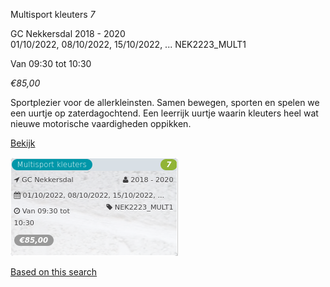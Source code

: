 Multisport kleuters *7*

GC Nekkersdal 2018 - 2020  
01/10/2022, 08/10/2022, 15/10/2022, ... NEK2223\_MULT1  

Van 09:30 tot 10:30

*€85,00*

  

Sportplezier voor de allerkleinsten. Samen bewegen, sporten en spelen we een uurtje op zaterdagochtend. Een leerrijk uurtje waarin kleuters heel wat nieuwe motorische vaardigheden oppikken.

[Bekijk](https://tickets.vgc.be/activity/subscribe/NEK2223_MULT1)

![](81770.png)

[Based on this search](https://tickets.vgc.be/activity/index?&vrijeplaatsen=1&Age%5B%5D=4%2C6&entity=241)